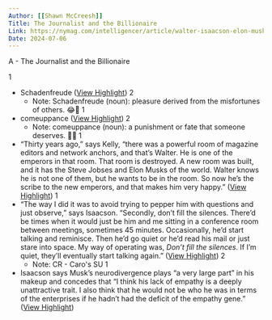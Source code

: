 ```yaml
---
Author: [[Shawn McCreesh]]
Title: The Journalist and the Billionaire
Link: https://nymag.com/intelligencer/article/walter-isaacson-elon-musk-biography.html
Date: 2024-07-06
---
```

A - The Journalist and the Billionaire

1
- Schadenfreude ([View Highlight](https://read.readwise.io/read/01ha30dcv54eykzrq3ay5rftvz))
2
    - Note: Schadenfreude (noun): pleasure derived from the misfortunes of others. 😂👿
1
- comeuppance ([View Highlight](https://read.readwise.io/read/01ha30dvsv1snn5x5pkkmpn2am))
2
    - Note: comeuppance (noun): a punishment or fate that someone deserves. 🤕👊
1
- “Thirty years ago,” says Kelly, “there was a powerful room of magazine editors and network anchors, and that’s Walter. He is one of the emperors in that room. That room is destroyed. A new room was built, and it has the Steve Jobses and Elon Musks of the world. Walter knows he is not one of them, but he wants to be in the room. So now he’s the scribe to the new emperors, and that makes him very happy.” ([View Highlight](https://read.readwise.io/read/01ha30fydpcqr3rkzkfypdgmv5))
1
- “The way I did it was to avoid trying to pepper him with questions and just observe,” says Isaacson. “Secondly, don’t fill the silences. There’d be times when it would just be him and me sitting in a conference room between meetings, sometimes 45 minutes. Occasionally, he’d start talking and reminisce. Then he’d go quiet or he’d read his mail or just stare into space. My way of operating was, *Don’t fill the silences.* If I’m quiet, they’ll eventually start talking again.” ([View Highlight](https://read.readwise.io/read/01ha30rvsepvq6cr07cnkxp7a4))
2
    - Note: CR - Caro's SU
1
- Isaacson says Musk’s neurodivergence plays “a very large part” in his makeup and concedes that “I think his lack of empathy is a deeply unattractive trait. I also think that he would not be who he was in terms of the enterprises if he hadn’t had the deficit of the empathy gene.” ([View Highlight](https://read.readwise.io/read/01ha30tp0tygm0d6d585hvec1r))
